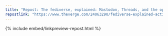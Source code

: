 ```yaml
---
title: "Repost: The fediverse, explained: Mastodon, Threads, and the open future of social networking - The Verge"
repostlink: "https://www.theverge.com/24063290/fediverse-explained-activitypub-social-media-open-protocol"
---
```


{% include embed/linkpreview-repost.html %}
